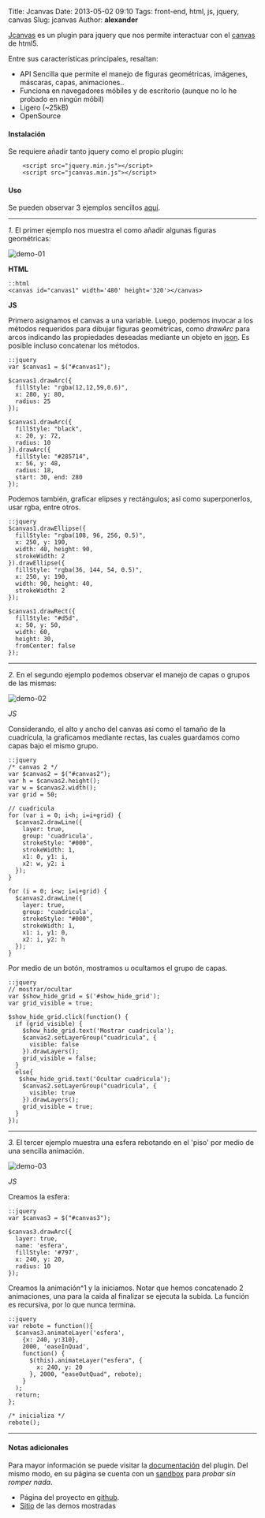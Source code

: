 Title: Jcanvas
Date: 2013-05-02 09:10
Tags: front-end, html, js, jquery, canvas
Slug: jcanvas
Author: __alexander__

[Jcanvas][jcanvas] es un plugin para jquery que nos permite interactuar con el [canvas][canvas] de html5.

Entre sus características principales, resaltan:

- API Sencilla que permite el manejo de figuras geométricas, imágenes, máscaras, capas, animaciones..
- Funciona en navegadores móbiles y de escritorio (aunque no lo he probado en ningún móbil)
- Ligero (~25kB)
- OpenSource

#### Instalación

Se requiere añadir tanto jquery como el propio plugin:

        <script src="jquery.min.js"></script>
        <script src="jcanvas.min.js"></script>

#### Uso

Se pueden observar 3 ejemplos sencillos [aquí][labs].

- - -

*1.* El primer ejemplo nos muestra el como añadir algunas figuras geométricas:

![demo-01][demo-01]

**HTML**

~~~~
::html
<canvas id="canvas1" width='480' height='320'></canvas>
~~~~

**JS**

Primero asignamos el canvas a una variable. Luego, podemos invocar a los métodos requeridos para dibujar figuras geométricas, como *drawArc* para arcos indicando las propiedades deseadas mediante un objeto en [json][json]. Es posible incluso concatenar los métodos.

~~~~
::jquery
var $canvas1 = $("#canvas1");

$canvas1.drawArc({
  fillStyle: "rgba(12,12,59,0.6)",
  x: 280, y: 80,
  radius: 25
});

$canvas1.drawArc({
  fillStyle: "black",
  x: 20, y: 72,
  radius: 10
}).drawArc({
  fillStyle: "#285714",
  x: 56, y: 48,
  radius: 18,
  start: 30, end: 280
});
~~~~

Podemos también, graficar elipses y rectángulos; asi como superponerlos, usar rgba, entre otros.

~~~~
::jquery
$canvas1.drawEllipse({
  fillStyle: "rgba(108, 96, 256, 0.5)",
  x: 250, y: 190,
  width: 40, height: 90,
  strokeWidth: 2
}).drawEllipse({
  fillStyle: "rgba(36, 144, 54, 0.5)",
  x: 250, y: 190,
  width: 90, height: 40,
  strokeWidth: 2
});

$canvas1.drawRect({
  fillStyle: "#d5d",
  x: 50, y: 50,
  width: 60,
  height: 30,
  fromCenter: false
});
~~~~

- - -

*2.* En el segundo ejemplo podemos observar el manejo de capas o grupos de las mismas:

![demo-02][demo-02]

*JS*

Considerando, el alto y ancho del canvas asi como el tamaño de la cuadrícula, la graficamos mediante rectas, las cuales guardamos como capas bajo el mismo grupo.

~~~~
::jquery
/* canvas 2 */
var $canvas2 = $("#canvas2");
var h = $canvas2.height();
var w = $canvas2.width();
var grid = 50;

// cuadricula
for (var i = 0; i<h; i=i+grid) {
  $canvas2.drawLine({
    layer: true,
    group: 'cuadricula',
    strokeStyle: "#000",
    strokeWidth: 1,
    x1: 0, y1: i,
    x2: w, y2: i
  });
}

for (i = 0; i<w; i=i+grid) {
  $canvas2.drawLine({
    layer: true,
    group: 'cuadricula',
    strokeStyle: "#000",
    strokeWidth: 1,
    x1: i, y1: 0,
    x2: i, y2: h
  });
}
~~~~

Por medio de un botón, mostramos u ocultamos el grupo de capas.

~~~~
::jquery
// mostrar/ocultar
var $show_hide_grid = $('#show_hide_grid');
var grid_visible = true;

$show_hide_grid.click(function() {
  if (grid_visible) {
    $show_hide_grid.text('Mostrar cuadricula');
    $canvas2.setLayerGroup("cuadricula", {
      visible: false
    }).drawLayers();
    grid_visible = false;
  }
  else{
   $show_hide_grid.text('Ocultar cuadricula');
    $canvas2.setLayerGroup("cuadricula", {
      visible: true
    }).drawLayers();
    grid_visible = true;
  }
});
~~~~

- - -

*3.* El tercer ejemplo muestra una esfera rebotando en el 'piso' por medio de una sencilla animación.

![demo-03][demo-03]

*JS*

Creamos la esfera:

~~~~
::jquery
var $canvas3 = $("#canvas3");

$canvas3.drawArc({
  layer: true,
  name: 'esfera',
  fillStyle: '#797',
  x: 240, y: 20,
  radius: 10
});
~~~~

Creamos la animación^1 y la iniciamos. Notar que hemos concatenado 2 animaciones, una para la caida al finalizar se ejecuta la subida. La función es recursiva, por lo que nunca termina.

~~~~
::jquery
var rebote = function(){
  $canvas3.animateLayer('esfera',
    {x: 240, y:310},
    2000, 'easeInQuad',
    function() {
      $(this).animateLayer("esfera", {
        x: 240, y: 20
      }, 2000, "easeOutQuad", rebote);
    }
  );
  return;
};

/* inicializa */
rebote();
~~~~

- - -

#### Notas adicionales

Para mayor información se puede visitar la [documentación][docs] del plugin. Del mismo modo, en su página se cuenta con un [sandbox][sandbox] para *probar sin romper nada*.

- Página del proyecto en [github][github].
- [Sitio][labs] de las demos mostradas


[^1]: Para el efecto de caida y subida se uso el plugin jquery: [easing][easing] . Usando como referencia [esta guía][easing-referencia] para saber que función usar.

[jcanvas]: http://calebevans.me/projects/jcanvas/
[canvas]: http://es.wikipedia.org/wiki/Canvas_(HTML)
[labs]: http://labs.alexanderae.com/jcanvas/
[json]: http://es.wikipedia.org/wiki/JSON
[easing]: http://gsgd.co.uk/sandbox/jquery/easing/
[easing-referencia]: http://easings.net/es
[docs]: http://calebevans.me/projects/jcanvas/docs/
[sandbox]: http://calebevans.me/projects/jcanvas/sandbox/
[github]: https://github.com/caleb531/jcanvas

[demo-01]: /static/pictures/jcanvas-01.png 'Jcanvas - demo 01'
[demo-02]: /static/pictures/jcanvas-02.png 'Jcanvas - demo 02'
[demo-03]: /static/pictures/jcanvas-03.png 'Jcanvas - demo 03'